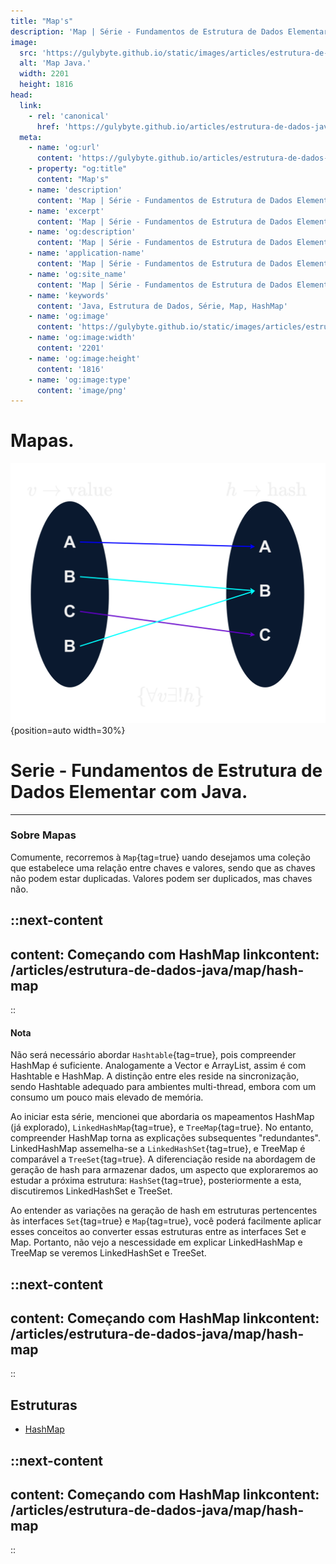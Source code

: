 ```yaml
---
title: "Map's"
description: 'Map | Série - Fundamentos de Estrutura de Dados Elementar com Java.'
image:
  src: 'https://gulybyte.github.io/static/images/articles/estrutura-de-dados-java/set.png'
  alt: 'Map Java.'
  width: 2201
  height: 1816
head:
  link:
    - rel: 'canonical'
      href: 'https://gulybyte.github.io/articles/estrutura-de-dados-java'
  meta:
    - name: 'og:url'
      content: 'https://gulybyte.github.io/articles/estrutura-de-dados-java'
    - property: "og:title"
      content: "Map's"
    - name: 'description'
      content: 'Map | Série - Fundamentos de Estrutura de Dados Elementar com Java.'
    - name: 'excerpt'
      content: 'Map | Série - Fundamentos de Estrutura de Dados Elementar com Java.'
    - name: 'og:description'
      content: 'Map | Série - Fundamentos de Estrutura de Dados Elementar com Java.'
    - name: 'application-name'
      content: 'Map | Série - Fundamentos de Estrutura de Dados Elementar com Java.'
    - name: 'og:site_name'
      content: 'Map | Série - Fundamentos de Estrutura de Dados Elementar com Java.'
    - name: 'keywords'
      content: 'Java, Estrutura de Dados, Série, Map, HashMap'
    - name: 'og:image'
      content: 'https://gulybyte.github.io/static/images/articles/estrutura-de-dados-java/set.png'
    - name: 'og:image:width'
      content: '2201'
    - name: 'og:image:height'
      content: '1816'
    - name: 'og:image:type'
      content: 'image/png'
---
```


# Mapas.
<div class="img_pag_init">

  ![Map (parecido com função matemática com indexador)](/static/images/articles/estrutura-de-dados-java/set.png){position=auto width=30%}
</div>

<h1 style="text-align: left; padding: 0em 0em !important; font-size: 2em">Serie - Fundamentos de Estrutura de Dados Elementar com Java.</h1>

---

### Sobre Mapas

Comumente, recorremos à `Map`{tag=true} uando desejamos uma coleção que estabelece uma relação entre chaves e valores, sendo que as chaves não podem estar duplicadas. Valores podem ser duplicados, mas chaves não.

::next-content
---
content: Começando com HashMap
linkcontent: /articles/estrutura-de-dados-java/map/hash-map
---
::

<div class="clear-both"></div>

#### Nota

Não será necessário abordar `Hashtable`{tag=true}, pois compreender HashMap é suficiente. Analogamente a Vector e ArrayList, assim é com Hashtable e HashMap. A distinção entre eles reside na sincronização, sendo Hashtable adequado para ambientes multi-thread, embora com um consumo um pouco mais elevado de memória.

Ao iniciar esta série, mencionei que abordaria os mapeamentos HashMap (já explorado), `LinkedHashMap`{tag=true}, e `TreeMap`{tag=true}. No entanto, compreender HashMap torna as explicações subsequentes "redundantes". LinkedHashMap assemelha-se a `LinkedHashSet`{tag=true}, e TreeMap é comparável a `TreeSet`{tag=true}. A diferenciação reside na abordagem de geração de hash para armazenar dados, um aspecto que exploraremos ao estudar a próxima estrutura: `HashSet`{tag=true}, posteriormente a esta, discutiremos LinkedHashSet e TreeSet.

Ao entender as variações na geração de hash em estruturas pertencentes às interfaces `Set`{tag=true} e `Map`{tag=true}, você poderá facilmente aplicar esses conceitos ao converter essas estruturas entre as interfaces Set e Map. Portanto, não vejo a nescessidade em explicar LinkedHashMap e TreeMap se veremos LinkedHashSet e TreeSet.

::next-content
---
content: Começando com HashMap
linkcontent: /articles/estrutura-de-dados-java/map/hash-map
---
::

<div class="clear-both"></div>

## Estruturas

- [HashMap](/articles/estrutura-de-dados-java/map/hash-map/)

::next-content
---
content: Começando com HashMap
linkcontent: /articles/estrutura-de-dados-java/map/hash-map
---
::
